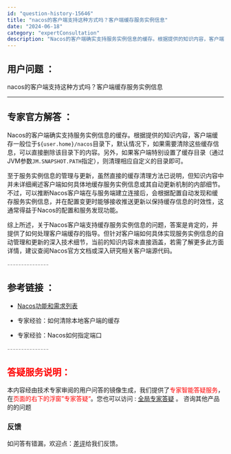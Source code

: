 ```yaml
---
id: "question-history-15646"
title: "nacos的客户端支持这种方式吗？客户端缓存服务实例信息"
date: "2024-06-18"
category: "expertConsultation"
description: "Nacos的客户端确实支持服务实例信息的缓存。根据提供的知识内容，客户端缓存一般位于`$user.home/nacos`目录下，默认情况下，如果需要清除这些缓存信息，可以直接删除该目录下的内容。另外，如果客户端特别设置了缓存目录（通过JVM参数`JM.SNAPSHOT.PATH`指定），则清理相应自"
---
```


## 用户问题 ： 
 nacos的客户端支持这种方式吗？客户端缓存服务实例信息  

---------------
## 专家官方解答 ：

Nacos的客户端确实支持服务实例信息的缓存。根据提供的知识内容，客户端缓存一般位于`${user.home}/nacos`目录下，默认情况下，如果需要清除这些缓存信息，可以直接删除该目录下的内容。另外，如果客户端特别设置了缓存目录（通过JVM参数`JM.SNAPSHOT.PATH`指定），则清理相应自定义的目录即可。

至于服务实例信息的管理与更新，虽然直接的缓存清理方法已说明，但知识内容中并未详细阐述客户端如何具体地缓存服务实例信息或其自动更新机制的内部细节。不过，可以推断Nacos客户端在与服务端建立连接后，会根据配置自动发现和缓存服务实例信息，并在配置变更时能够接收推送更新以保持缓存信息的时效性，这通常得益于Nacos的配置和服务发现功能。

综上所述，关于Nacos客户端支持缓存服务实例信息的问题，答案是肯定的，并提供了如何处理客户端缓存的指导。但针对客户端如何具体实现服务实例信息的自动管理和更新的深入技术细节，当前的知识内容未直接涵盖，若需了解更多此方面详情，建议查阅Nacos官方文档或深入研究相关客户端源代码。


<font color="#949494">---------------</font> 


## 参考链接 ：

* [Nacos功能和需求列表](https://nacos.io/docs/latest/archive/feature-list)
 
 * 专家经验：如何清除本地客户端的缓存 
 
 * 专家经验：Nacos如何指定端口 


 <font color="#949494">---------------</font> 
 


## <font color="#FF0000">答疑服务说明：</font> 

本内容经由技术专家审阅的用户问答的镜像生成，我们提供了<font color="#FF0000">专家智能答疑服务</font>，在<font color="#FF0000">页面的右下的浮窗”专家答疑“</font>。您也可以访问 : [全局专家答疑](https://answer.opensource.alibaba.com/docs/intro) 。 咨询其他产品的的问题

### 反馈
如问答有错漏，欢迎点：[差评](https://ai.nacos.io/user/feedbackByEnhancerGradePOJOID?enhancerGradePOJOId=15698)给我们反馈。
